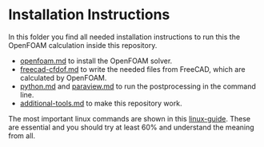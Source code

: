 Installation Instructions
======================================================================


In this folder you find all needed installation instructions to run this the OpenFOAM calculation inside this repository. 

* [openfoam.md](openfoam.md) to install the OpenFOAM solver.  
* [freecad-cfdof.md](freecad-cfdof.md) to write the needed files from FreeCAD, which are calculated by OpenFOAM.  
* [python.md](python.md) and [paraview.md](paraview.md) to run the postprocessing in the command line.  
* [additional-tools.md](additional-software.md) to make this repository work.  

The most important linux commands are shown in this [linux-guide]. 
These are essential and you should try at least 60% and understand the meaning from all. 


[linux-guide]:              https://cfd.direct/openfoam/linux-guide/

